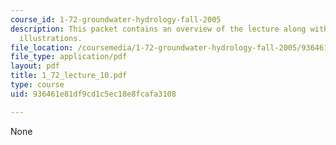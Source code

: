 ```yaml
---
course_id: 1-72-groundwater-hydrology-fall-2005
description: This packet contains an overview of the lecture along with diagrams and
  illustrations.
file_location: /coursemedia/1-72-groundwater-hydrology-fall-2005/936461e81df9cd1c5ec18e8fcafa3108_1_72_lecture_10.pdf
file_type: application/pdf
layout: pdf
title: 1_72_lecture_10.pdf
type: course
uid: 936461e81df9cd1c5ec18e8fcafa3108

---
```

None